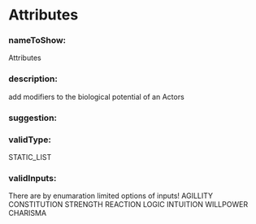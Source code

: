 

# Attributes



  


### nameToShow:
  
Attributes  


### description:
  
add modifiers to the biological potential of an Actors  


### suggestion:
  
  


### validType:
  
STATIC_LIST  


### validInputs:
  
There are by enumaration limited options of inputs!
AGILLITY
CONSTITUTION
STRENGTH
REACTION
LOGIC
INTUITION
WILLPOWER
CHARISMA

